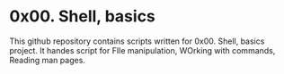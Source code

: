# 0x00. Shell, basics
   This github repository contains scripts written for 0x00. Shell, basics project. It handes script for FIle manipulation, WOrking with commands, Reading man pages.
